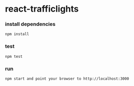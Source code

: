 # react-trafficlights

### install dependencies
```npm install ```

### test
```npm test```

### run
```npm start and point your browser to http://localhost:3000```
